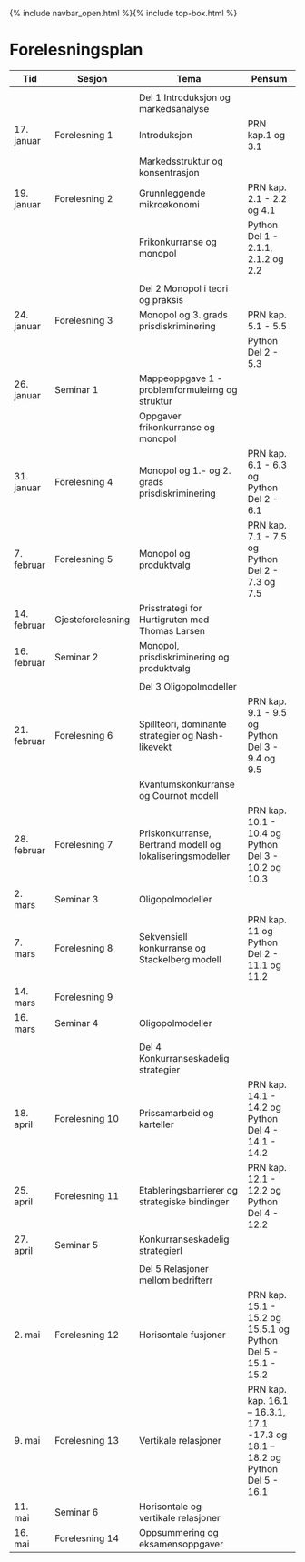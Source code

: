 {% include navbar_open.html %}{% include top-box.html %}

# Forelesningsplan  



| Tid        | Sesjon       | Tema                   | Pensum         |
|------------|--------------|------------------------|----------------|
|   |    |   |   |
|            |  |Del 1 Introduksjon og markedsanalyse|    |
|17. januar  |Forelesning 1 |Introduksjon            |PRN kap.1 og 3.1
|            |              |Markedsstruktur og konsentrasjon              
|19. januar  |Forelesning 2 |Grunnleggende mikroøkonomi|PRN kap. 2.1 - 2.2 og 4.1|
|            |              |Frikonkurranse og monopol|Python Del 1 - 2.1.1, 2.1.2 og 2.2|
|  |   |   |
|            |              |Del 2 Monopol i teori og praksis|    |
|24. januar  |Forelesning 3 |Monopol og 3. grads prisdiskriminering            |PRN kap. 5.1 - 5.5|  
|            |              |                                |Python Del 2 - 5.3|
|26. januar  |Seminar 1 |Mappeoppgave 1 - problemformuleirng og struktur ||
|            |          | Oppgaver frikonkurranse og monopol|
|31. januar |Forelesning 4|Monopol og 1.- og 2. grads prisdiskriminering|PRN kap. 6.1 - 6.3 og Python Del 2 - 6.1|    
|7. februar |Forelesning 5|Monopol og produktvalg|PRN kap. 7.1 - 7.5 og Python Del 2 - 7.3 og 7.5|   
|14. februar |Gjesteforelesning |Prisstrategi for Hurtigruten med Thomas Larsen ||   
|16. februar |Seminar 2|Monopol, prisdiskriminering og produktvalg||   
|  |   |   |
|            |              |Del 3 Oligopolmodeller|    |
|21. februar|Forelesning 6 |Spillteori, dominante strategier og Nash-likevekt   |PRN kap. 9.1 - 9.5 og Python Del 3 - 9.4 og 9.5|
|            |              | Kvantumskonkurranse og Cournot modell|
|28. februar  |Forelesning 7 |Priskonkurranse, Bertrand modell og lokaliseringsmodeller |PRN kap. 10.1 - 10.4 og Python Del 3 - 10.2 og 10.3|
|2. mars |Seminar 3|Oligopolmodeller||    
|7. mars |Forelesning 8|Sekvensiell konkurranse og Stackelberg modell |PRN kap. 11 og Python Del 2 - 11.1 og 11.2|   
|14. mars |Forelesning 9 | | |   
|16. mars |Seminar 4|Oligopolmodeller|| 
|   |   |
|            |              |Del 4 Konkurranseskadelig strategier|    |
|18. april|Forelesning 10 |Prissamarbeid og karteller          |PRN kap. 14.1 - 14.2 og Python Del 4 - 14.1 - 14.2|          
|25. april  |Forelesning 11 |Etableringsbarrierer og strategiske bindinger   |PRN kap. 12.1 - 12.2 og Python Del 4 - 12.2|
|27. april |Seminar 5|Konkurranseskadelig strategierl||    
|   |   | 
|      |      |Del 5 Relasjoner mellom bedrifterr|    |
|2. mai|Forelesning 12 |Horisontale fusjoner          |PRN kap. 15.1 - 15.2 og 15.5.1 og Python Del 5 - 15.1 - 15.2|          
|9. mai  |Forelesning 13 |Vertikale relasjoner |PRN kap. kap. 16.1 – 16.3.1, 17.1 -17.3 og 18.1 – 18.2 og Python Del 5 - 16.1|
|11. mai |Seminar 6|Horisontale og vertikale relasjoner||    
|16. mai |Forelesning 14|Oppsummering og eksamensoppgaver ||   
